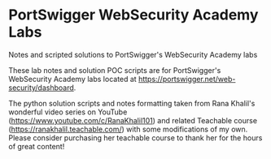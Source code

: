 # PortSwigger WebSecurity Academy Labs
 Notes and scripted solutions to PortSwigger's WebSecurity Academy labs

These lab notes and solution POC scripts are for PortSwigger's WebSecurity Academy labs located at https://portswigger.net/web-security/dashboard.

The python solution scripts and notes formatting taken from Rana Khalil's wonderful video series on YouTube (https://www.youtube.com/c/RanaKhalil101) and related Teachable course (https://ranakhalil.teachable.com/) with some modifications of my own.  Please consider purchasing her teachable course to thank her for the hours of great content!